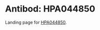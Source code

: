 # Antibod: HPA044850


    


Landing page for [HPA044850](http://www.proteinatlas.org/search/HPA044850).
